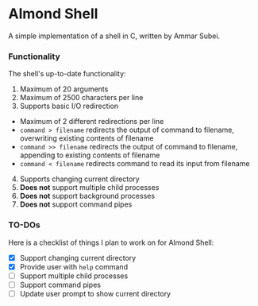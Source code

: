 # Almond Shell
A simple implementation of a shell in C, written by Ammar Subei.

### Functionality
The shell's up-to-date functionality: 

1. Maximum of 20 arguments
2. Maximum of 2500 characters per line
3. Supports basic I/O redirection
  * Maximum of 2 different redirections per line
  * `command > filename` redirects the output of command to filename, overwriting existing contents of filename
  * `command >> filename` redirects the output of command to filename, appending to existing contents of filename
  * `command < filename` redirects command to read its input from filename
4. Supports changing current directory
5. **Does not** support multiple child processes
6. **Does not** support background processes
7. **Does not** support command pipes

### TO-DOs
Here is a checklist of things I plan to work on for Almond Shell:

- [x] Support changing current directory
- [x] Provide user with `help` command
- [ ] Support multiple child processes
- [ ] Support command pipes
- [ ] Update user prompt to show current directory
